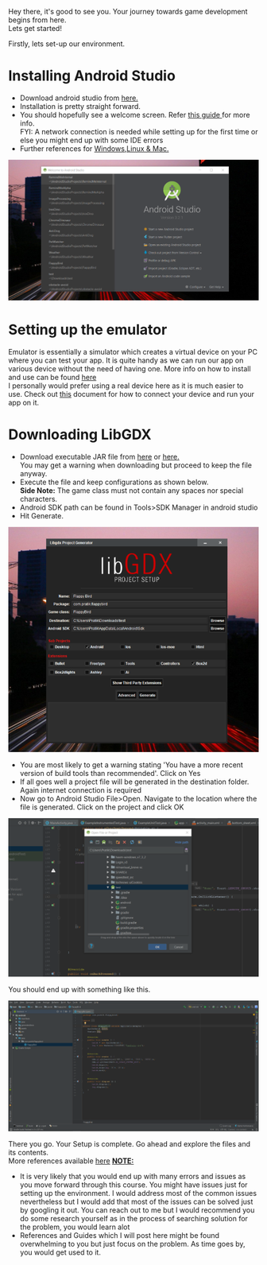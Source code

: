 Hey there, it's good to see you.
Your journey towards game development begins from here.<br>
Lets get started!

Firstly, lets set-up our environment.

<H1><b> Installing Android Studio </H1></b>

 * Download android studio from <a href ="https://developer.android.com/studio/">here.</a>
 * Installation is pretty straight forward.
 * You should hopefully see a welcome screen. Refer <a href="https://drive.google.com/open?id=1pHYpXN_a9-4hv4LCv8hvT8I-1GLI-T5G"> this guide </a> for more info.
   <br>FYI: A network connection is needed while setting up for the first time or else you might end up with some IDE errors
 * Further references for <a href = "">Windows,Linux & Mac.</a>
 
<img src="https://raw.githubusercontent.com/thecoderpb/Android-Game-Development-With-LibGDX/master/blobs/android-intro.png" alt ="loading..." >

<h1><b>Setting up the emulator</h1></b>

Emulator is essentially a simulator which creates a virtual device on your PC where you can test your app. It is quite handy as we can 
run our app on various device without the need of having one. More info on how to install and use can be found <a href="https://developer.android.com/studio/run/emulator">here</a><br>
I personally would prefer using a real device here as it is much easier to use.
Check out <a href="https://developer.android.com/training/basics/firstapp/running-app">this</a> document for how to connect your device and run your app on it.

<h1><b>Downloading LibGDX</h1></b>

* Download executable JAR file from <a href="https://libgdx.badlogicgames.com/download.html">here</a> or <a href="https://drive.google.com/open?id=1DGmJ7Wo9DKwIKdz983ILiVxMpS4sgeot">here.</a><br> You may get a warning when downloading but proceed to keep the file anyway.
* Execute the file and keep configurations as shown below.<br><b>Side Note:</b> The game class must not contain any spaces nor special characters.
* Android SDK path can be found in Tools>SDK Manager in android studio
* Hit Generate.
<img src="https://github.com/thecoderpb/Android-Game-Development-With-LibGDX/blob/master/blobs/libgdx.png" alt="loading...">

* You are most likely to get a warning stating 'You have a more recent version of build tools than recommended'. Click on Yes
* If all goes well a project file will be generated in the destination folder. Again internet connection is required
* Now go to Android Studio File>Open. Navigate to the location where the file is generated. Click on the project and click OK

<img src="https://raw.githubusercontent.com/thecoderpb/Android-Game-Development-With-LibGDX/master/blobs/libgdx-project.png" alt="loading...">

You should end up with something like this.

<img src="https://raw.githubusercontent.com/thecoderpb/Android-Game-Development-With-LibGDX/master/blobs/gdx-success-install.png" alt="loading...">

There you go. Your Setup is complete. Go ahead and explore the files and its contents.<br>
More references available <a href="https://libgdx.badlogicgames.com/documentation/" alt="loading...">here</a>
<b><u>NOTE:</b></u><br>
* It is very likely that you would end up with many errors and issues as you move forward through this course.
  You might have issues just for setting up the environment. I would address most of the common issues nevertheless but I would add that 
  most of the issues can be solved just by googling it out. You can reach out to me but I would recommend you do some research yourself as
  in the process of searching solution for the problem, you would learn alot
* References and Guides which I will post here might be found overwhelming to you but just focus on the problem. As time goes by, you would 
  get used to it.


